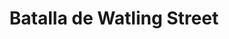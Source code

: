 ﻿---
title: "Batalla de Watling Street"
permalink: periodes_172.html
layout: periode
dataInici: 61
sidebar: periodes
pares:
  - id: 171
    title: "Revuelta de Boudica"
    dataInici: "(60)"
    dataFi: "(61)"

fills:
jocsPrincipals:
  - title: "Battles of the Warrior Queen"
    bggId: 214829
    escenari: "Bannaventa"

  - title: "Rome at War III: Queen of the Celts"
    bggId: 26539
    escenari: "Hell hath no fury"

jocsEscenaris:
jocsEpoca:
  - title: "Battles of the Ancient World Volume III"
    bggId: 7082
    escenari: "Boudicca"

  - title: "Men at Arms"
    bggId: 8327
    escenari: "Boudicca's Defeat"

  - title: "Ancient Battles Deluxe Expansion Kit 4: Art of War"
    bggId: 42472
    escenari: "Watling Street"
    dataInici: 
    dataFi: 

jocsEpocaEscenaris:
---

